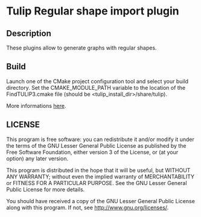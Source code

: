 # Tulip Regular shape import plugin

## Description

These plugins allow to generate graphs with regular shapes.

## Build

Launch one of the CMake project configuration tool and select your build directory. Set the CMAKE_MODULE_PATH variable to the location of the FindTULIP3.cmake file (should be &lt;tulip_install_dir&gt;/share/tulip).

More informations [here](http://tulip.labri.fr/TulipDrupal/?q=node/1481).

## LICENSE

This program is free software: you can redistribute it and/or modify it under the terms of the GNU Lesser General Public License as published by the Free Software Foundation, either version 3 of the License, or (at your option) any later version.

This program is distributed in the hope that it will be useful, but WITHOUT ANY WARRANTY; without even the implied warranty of MERCHANTABILITY or FITNESS FOR A PARTICULAR PURPOSE. See the GNU Lesser General Public License for more details.

You should have received a copy of the GNU Lesser General Public License along with this program. If not, see <http://www.gnu.org/licenses/>.
